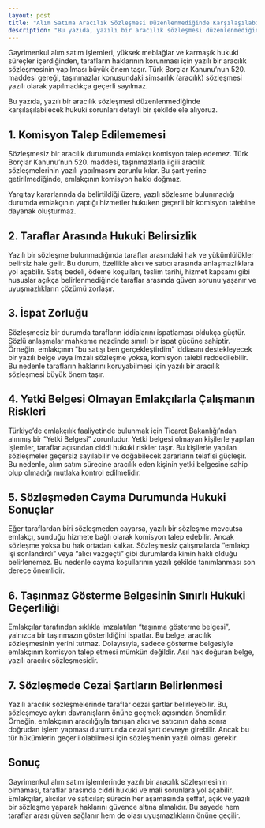 ```yaml
---
layout: post
title: "Alım Satıma Aracılık Sözleşmesi Düzenlenmediğinde Karşılaşılabilecek Sorunlar"
description: "Bu yazıda, yazılı bir aracılık sözleşmesi düzenlenmediğinde karşılaşılabilecek hukuki sorunları detaylı bir şekilde ele alıyoruz."
---
```


Gayrimenkul alım satım işlemleri, yüksek meblağlar ve karmaşık hukuki süreçler içerdiğinden, tarafların haklarının korunması için yazılı bir aracılık sözleşmesinin yapılması büyük önem taşır. Türk Borçlar Kanunu’nun 520. maddesi gereği, taşınmazlar konusundaki simsarlık (aracılık) sözleşmesi yazılı olarak yapılmadıkça geçerli sayılmaz.

Bu yazıda, yazılı bir aracılık sözleşmesi düzenlenmediğinde karşılaşılabilecek hukuki sorunları detaylı bir şekilde ele alıyoruz.

## 1. Komisyon Talep Edilememesi

Sözleşmesiz bir aracılık durumunda emlakçı komisyon talep edemez. Türk Borçlar Kanunu’nun 520. maddesi, taşınmazlarla ilgili aracılık sözleşmelerinin yazılı yapılmasını zorunlu kılar. Bu şart yerine getirilmediğinde, emlakçının komisyon hakkı doğmaz.

Yargıtay kararlarında da belirtildiği üzere, yazılı sözleşme bulunmadığı durumda emlakçının yaptığı hizmetler hukuken geçerli bir komisyon talebine dayanak oluşturmaz.

## 2. Taraflar Arasında Hukuki Belirsizlik

Yazılı bir sözleşme bulunmadığında taraflar arasındaki hak ve yükümlülükler belirsiz hale gelir. Bu durum, özellikle alıcı ve satıcı arasında anlaşmazlıklara yol açabilir. Satış bedeli, ödeme koşulları, teslim tarihi, hizmet kapsamı gibi hususlar açıkça belirlenmediğinde taraflar arasında güven sorunu yaşanır ve uyuşmazlıkların çözümü zorlaşır.

## 3. İspat Zorluğu

Sözleşmesiz bir durumda tarafların iddialarını ispatlaması oldukça güçtür. Sözlü anlaşmalar mahkeme nezdinde sınırlı bir ispat gücüne sahiptir. Örneğin, emlakçının "bu satışı ben gerçekleştirdim” iddiasını destekleyecek bir yazılı belge veya imzalı sözleşme yoksa, komisyon talebi reddedilebilir. Bu nedenle tarafların haklarını koruyabilmesi için yazılı bir aracılık sözleşmesi büyük önem taşır.

## 4. Yetki Belgesi Olmayan Emlakçılarla Çalışmanın Riskleri

Türkiye’de emlakçılık faaliyetinde bulunmak için Ticaret Bakanlığı’ndan alınmış bir “Yetki Belgesi” zorunludur. Yetki belgesi olmayan kişilerle yapılan işlemler, taraflar açısından ciddi hukuki riskler taşır. Bu kişilerle yapılan sözleşmeler geçersiz sayılabilir ve doğabilecek zararların telafisi güçleşir. Bu nedenle, alım satım sürecine aracılık eden kişinin yetki belgesine sahip olup olmadığı mutlaka kontrol edilmelidir.

## 5. Sözleşmeden Cayma Durumunda Hukuki Sonuçlar

Eğer taraflardan biri sözleşmeden cayarsa, yazılı bir sözleşme mevcutsa emlakçı, sunduğu hizmete bağlı olarak komisyon talep edebilir. Ancak sözleşme yoksa bu hak ortadan kalkar. Sözleşmesiz çalışmalarda “emlakçı işi sonlandırdı” veya “alıcı vazgeçti” gibi durumlarda kimin haklı olduğu belirlenemez. Bu nedenle cayma koşullarının yazılı şekilde tanımlanması son derece önemlidir.

## 6. Taşınmaz Gösterme Belgesinin Sınırlı Hukuki Geçerliliği

Emlakçılar tarafından sıklıkla imzalatılan “taşınma gösterme belgesi”, yalnızca bir taşınmazın gösterildiğini ispatlar. Bu belge, aracılık sözleşmesinin yerini tutmaz. Dolayısıyla, sadece gösterme belgesiyle emlakçının komisyon talep etmesi mümkün değildir. Asıl hak doğuran belge, yazılı aracılık sözleşmesidir.

## 7. Sözleşmede Cezai Şartların Belirlenmesi

Yazılı aracılık sözleşmelerinde taraflar cezai şartlar belirleyebilir. Bu, sözleşmeye aykırı davranışların önüne geçmek açısından önemlidir. Örneğin, emlakçının aracılığıyla tanışan alıcı ve satıcının daha sonra doğrudan işlem yapması durumunda cezai şart devreye girebilir. Ancak bu tür hükümlerin geçerli olabilmesi için sözleşmenin yazılı olması gerekir.

## Sonuç

Gayrimenkul alım satım işlemlerinde yazılı bir aracılık sözleşmesinin olmaması, taraflar arasında ciddi hukuki ve mali sorunlara yol açabilir. Emlakçılar, alıcılar ve satıcılar; sürecin her aşamasında şeffaf, açık ve yazılı bir sözleşme yaparak haklarını güvence altına almalıdır. Bu sayede hem taraflar arası güven sağlanır hem de olası uyuşmazlıkların önüne geçilir.